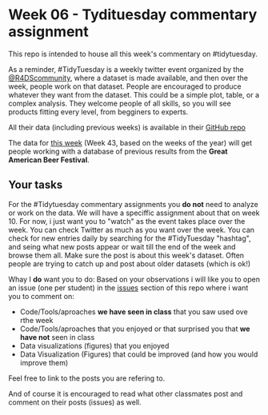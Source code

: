# Week 06 - Tydituesday commentary assignment
This repo is intended to house all this week's commentary on #tidytuesday.

As a reminder, #TidyTuesday is a weekly twitter event organized by the [@R4DScommunity](https://twitter.com/R4DScommunity), where a dataset is made available, and then over the week, people work on that dataset. People are encouraged to produce whatever they want from the dataset. This could be a simple plot, table, or a complex analysis. They welcome people of all skills, so you will see products fitting every level, from begginers to experts.

All their data (including previous weeks) is available in their [GitHub repo](https://github.com/rfordatascience/tidytuesday)

The data for [this week](https://github.com/rfordatascience/tidytuesday/tree/master/data/2020/2020-10-20) (Week 43, based on the weeks of the year) will get people working with a database of previous results from the **Great American Beer Festival**.


## Your tasks

For the #Tidytuesday commentary assignments you **do not** need to analyze or work on the data. We will have a speciffic assignment about that on week 10. For now, i just want you to "watch" as the event takes place over the week. You can check Twitter as much as you want over the week. You can check for new entries daily by searching for the #TidyTuesday "hashtag", and seing what new posts appear or wait till the end of the week and browse them all. Make sure the post is about this week's dataset. Often people are trying to catch up and post about older datasets (which is ok!)

Whay I **do** want you to do: Based on your observations i will like you to open an issue (one per student) in the [issues](https://github.com/UM-R-for-EnvSci-Registered-Student/wk06-Tydituesday-commentary/issues) section of this repo where i want you to comment on:

- Code/Tools/aproaches **we have seen in class** that you saw used ove rthe week
- Code/Tools/aproaches that you enjoyed or that surprised you that **we have not** seen in class
- Data visualizations (figures) that you enjoyed
- Data Visualization (Figures) that could be improved (and how you would improve them)

Feel free to link to the posts you are refering to.

And of course it is encouraged to read what other classmates post and comment on their posts (issues) as well.

